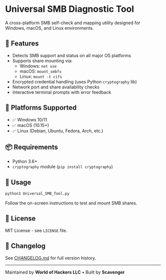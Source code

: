 # Universal SMB Diagnostic Tool

A cross-platform SMB self-check and mapping utility designed for Windows, macOS, and Linux environments.

## 🔧 Features
- Detects SMB support and status on all major OS platforms
- Supports share mounting via:
  - Windows: `net use`
  - macOS: `mount_smbfs`
  - Linux: `mount -t cifs`
- Encrypted credential handling (uses Python `cryptography` lib)
- Network port and share availability checks
- Interactive terminal prompts with error feedback

## 🚀 Platforms Supported
- ✅ Windows 10/11
- ✅ macOS (10.15+)
- ✅ Linux (Debian, Ubuntu, Fedora, Arch, etc.)

## 📦 Requirements
- Python 3.6+
- `cryptography` module (`pip install cryptography`)

## 📁 Usage
```bash
python3 Universal_SMB_Tool.py
```

Follow the on-screen instructions to test and mount SMB shares.

## 📄 License
MIT License - see `LICENSE` file.

## 📜 Changelog
See [CHANGELOG.md](./CHANGELOG.md) for full version history.

---

Maintained by **World of Hackers LLC** • Built by **Scavenger**
